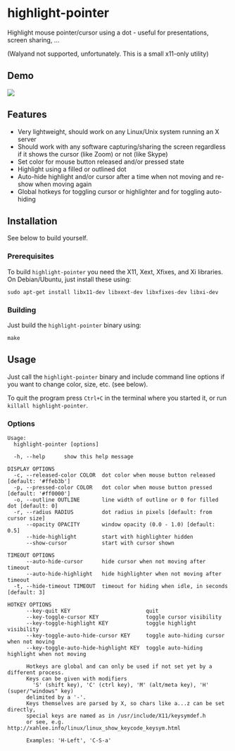 # highlight-pointer

Highlight mouse pointer/cursor using a dot - useful for presentations,
screen sharing, ...

(Walyand not supported, unfortunately. This is a small x11-only utility)

## Demo

![](demo.gif)

## Features

- Very lightweight, should work on any Linux/Unix system running an X
  server
- Should work with any software capturing/sharing the screen
  regardless if it shows the cursor (like Zoom) or not (like Skype)
- Set color for mouse button released and/or pressed state
- Highlight using a filled or outlined dot
- Auto-hide highlight and/or cursor after a time when not moving and
  re-show when moving again
- Global hotkeys for toggling cursor or highlighter and for toggling
  auto-hiding

## Installation

See below to build yourself.

### Prerequisites

To build `highlight-pointer` you need the X11, Xext, Xfixes, and Xi
libraries. On Debian/Ubuntu, just install these using:

```
sudo apt-get install libx11-dev libxext-dev libxfixes-dev libxi-dev
```

### Building

Just build the `highlight-pointer` binary using:

```
make
```

## Usage

Just call the `highlight-pointer` binary and include command line
options if you want to change color, size, etc. (see below).

To quit the program press `Ctrl+C` in the terminal where you started
it, or run `killall highlight-pointer`.

### Options

```
Usage:
  highlight-pointer [options]

  -h, --help      show this help message

DISPLAY OPTIONS
  -c, --released-color COLOR  dot color when mouse button released [default: '#ffeb3b']
  -p, --pressed-color COLOR   dot color when mouse button pressed [default: '#ff0000']
  -o, --outline OUTLINE       line width of outline or 0 for filled dot [default: 0]
  -r, --radius RADIUS         dot radius in pixels [default: from cursor size]
      --opacity OPACITY       window opacity (0.0 - 1.0) [default: 0.5]
      --hide-highlight        start with highlighter hidden
      --show-cursor           start with cursor shown

TIMEOUT OPTIONS
      --auto-hide-cursor      hide cursor when not moving after timeout
      --auto-hide-highlight   hide highlighter when not moving after timeout
  -t, --hide-timeout TIMEOUT  timeout for hiding when idle, in seconds [default: 3]

HOTKEY OPTIONS
      --key-quit KEY                        quit
      --key-toggle-cursor KEY               toggle cursor visibility
      --key-toggle-highlight KEY            toggle highlight visibility
      --key-toggle-auto-hide-cursor KEY     toggle auto-hiding cursor when not moving
      --key-toggle-auto-hide-highlight KEY  toggle auto-hiding highlight when not moving

      Hotkeys are global and can only be used if not set yet by a different process.
      Keys can be given with modifiers
        'S' (shift key), 'C' (ctrl key), 'M' (alt/meta key), 'H' (super/"windows" key)
      delimited by a '-'.
      Keys themselves are parsed by X, so chars like a...z can be set directly,
      special keys are named as in /usr/include/X11/keysymdef.h
      or see, e.g. http://xahlee.info/linux/linux_show_keycode_keysym.html

      Examples: 'H-Left', 'C-S-a'
```
